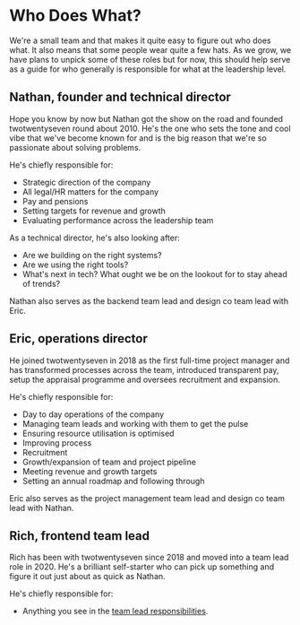 # Who Does What?

We're a small team and that makes it quite easy to figure out who does what. It also means that some people wear quite a few hats. As we grow, we have plans to unpick some of these roles but for now, this should help serve as a guide for who generally is responsible for what at the leadership level. 

## Nathan, founder and technical director

Hope you know by now but Nathan got the show on the road and founded twotwentyseven round about 2010. He's the one who sets the tone and cool vibe that we've become known for and is the big reason that we're so passionate about solving problems. 

He's chiefly responsible for:
* Strategic direction of the company
* All legal/HR matters for the company
* Pay and pensions
* Setting targets for revenue and growth
* Evaluating performance across the leadership team

As a technical director, he's also looking after:
* Are we building on the right systems?
* Are we using the right tools?
* What's next in tech? What ought we be on the lookout for to stay ahead of trends?

Nathan also serves as the backend team lead and design co team lead with Eric. 

## Eric, operations director

He joined twotwentyseven in 2018 as the first full-time project manager and has transformed processes across the team, introduced transparent pay, setup the appraisal programme and oversees recruitment and expansion. 

He's chiefly responsible for:
* Day to day operations of the company
* Managing team leads and working with them to get the pulse
* Ensuring resource utilisation is optimised
* Improving process
* Recruitment
* Growth/expansion of team and project pipeline
* Meeting revenue and growth targets
* Setting an annual roadmap and following through

Eric also serves as the project management team lead and design co team lead with Nathan. 

## Rich, frontend team lead

Rich has been with twotwentyseven since 2018 and moved into a team lead role in 2020. He's a brilliant self-starter who can pick up something and figure it out just about as quick as Nathan. 

He's chiefly responsible for:
* Anything you see in the [team lead responsibilities](https://github.com/twotwentyseven/handbook/blob/master/team-lead-responsibilities.md). 
